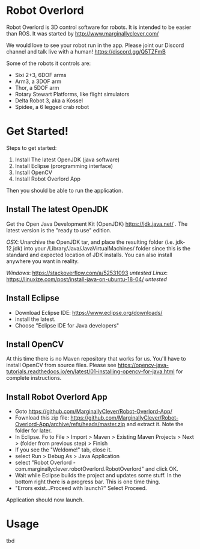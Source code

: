 # Robot Overlord #

Robot Overlord is 3D control software for robots.  It is intended to be easier than ROS.  It was started by http://www.marginallyclever.com/

We would love to see your robot run in the app.  Please joint our Discord channel and talk live with a human!  https://discord.gg/Q5TZFmB

Some of the robots it controls are:

 - Sixi 2+3, 6DOF arms
 - Arm3, a 3DOF arm
 - Thor, a 5DOF arm
 - Rotary Stewart Platforms, like flight simulators
 - Delta Robot 3, aka a Kossel
 - Spidee, a 6 legged crab robot

# Get Started! ##

Steps to get started:

1. Install The latest OpenJDK (java software)
2. Install Eclipse (prorgramming interface)
3. Install OpenCV
4. Install Robot Overlord App

Then you should be able to run the application.

## Install The latest OpenJDK

Get the Open Java Development Kit (OpenJDK) https://jdk.java.net/ .  The latest version is the "ready to use" edition.

*OSX*: Unarchive the OpenJDK tar, and place the resulting folder (i.e. jdk-12.jdk) into your /Library/Java/JavaVirtualMachines/ folder since this is the standard and expected location of JDK installs. You can also install anywhere you want in reality.

*Windows*: https://stackoverflow.com/a/52531093 _untested_
*Linux*: https://linuxize.com/post/install-java-on-ubuntu-18-04/ _untested_

## Install Eclipse

* Download Eclipse IDE: https://www.eclipse.org/downloads/
* install the latest.  
* Choose "Eclipse IDE for Java developers"

## Install OpenCV

At this time there is no Maven repository that works for us.  You'll have to install OpenCV from source files.
Please see https://opencv-java-tutorials.readthedocs.io/en/latest/01-installing-opencv-for-java.html for complete instructions.

## Install Robot Overlord App

* Goto https://github.com/MarginallyClever/Robot-Overlord-App/
* Fownload this zip file: https://github.com/MarginallyClever/Robot-Overlord-App/archive/refs/heads/master.zip and extract it.  Note the folder for later.
* In Eclipse. Fo to File > Import > Maven > Existing Maven Projects > Next > (folder from previous step) > Finish
* If you see the "Weldome!" tab, close it.
* select Run > Debug As > Java Application
* select "Robot Overlord - com.marginallyclever.robotOverlord.RobotOverlord" and click OK.
* Wait while Eclipse builds the project and updates some stuff.  In the bottom right there is a progress bar.  This is one time thing.
* "Errors exist...Proceed with launch?" Select Proceed.

Application should now launch.

# Usage

tbd
